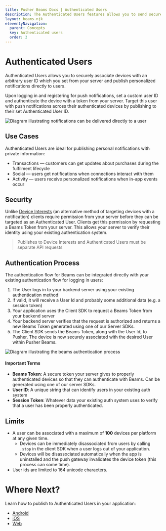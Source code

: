 ```yaml
---
title: Pusher Beams Docs | Authenticated Users
description: The Authenticated Users features allows you to send secure, personalized, transactional notifications for account and social updates.
layout: beams.njk
eleventyNavigation:
  parent: Concepts
  key: Authenticated users
  order: 3
---
```


# Authenticated Users

Authenticated Users allows you to securely associate devices with an arbitrary user ID which you set from your server and publish personalized notifications directly to users.

Upon logging in and registering for push notifications, set a custom user ID and authenticate the device with a token from your server. Target this user with push notifications across their authenticated devices by publishing to their set Authenticated User ID.

![Diagram illustrating notifications can be delivered directly to a user](./img/users-diagram.png)

## Use Cases

Authenticated Users are ideal for publishing personal notifications with private information:

- Transactions — customers can get updates about purchases during the fulfilment lifecycle
- Social — users get notifications when connections interact with them
- Activity — users receive personalized notifications when in-app events occur

## Security

Unlike [Device Interests](/docs/beams/concepts/device-interests) (an alternative method of targeting devices with a notification) clients require permission from your server before they can be targeted as an Authenticated User. Clients get this permission by requesting a Beams Token from your server. This allows your server to verify their identity using your existing authentication system.

> Publishes to Device Interests and Authenticated Users must be separate API requests

## Authentication Process

The authentication flow for Beams can be integrated directly with your existing authentication flow for logging in users:

1. The User logs in to your backend server using your existing authentication method
2. If valid, it will receive a User Id and probably some additional data (e.g. a session token)
3. Your application uses the Client SDK to request a Beams Token from your backend server
4. Your backend server verifies that the request is authorized and returns a new Beams Token generated using one of our Server SDKs.
5. The Client SDK sends the Beams Token, along with the User Id, to Pusher. The device is now securely associated with the desired User within Pusher Beams.

![Diagram illustrating the beams authentication process](./img/auth.png)

#### Important Terms

- **Beams Token**: A secure token your server gives to properly authenticated devices so that they can authenticate with Beams. Can be generated using one of our server SDKs.
- **User ID**: A unique string that can identify users in your existing auth system
- **Session Token**: Whatever data your existing auth system uses to verify that a user has been properly authenticated.

## Limits

- A user can be associated with a maximum of **100** devices per platform at any given time.
  - Devices can be immediately disassociated from users by calling `.stop` in the client SDK when a user logs out of your application.
  - Devices will be disassociated automatically when the app is uninstalled and the push gateway invalidates the device token (this process can some time).
- User ids are limited to 164 unicode characters.

# Where Next?

Learn how to publish to Authenticated Users in your application:

- [Android](/docs/beams/guides/publish-to-specific-user/android)
- [iOS](/docs/beams/guides/publish-to-specific-user/ios)
- [Web](/docs/beams/guides/publish-to-specific-user/web)
